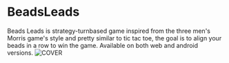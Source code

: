 # BeadsLeads
Beads Leads is strategy-turnbased game inspired from the  three men's Morris game's style and pretty similar to tic tac toe, the goal is to align your beads in a row to win the game. Available on both web and android versions. 
![COVER](https://user-images.githubusercontent.com/58667227/180673074-d8ea75eb-578a-4458-8e5f-cf0dcaf45d26.png)
